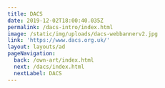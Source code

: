 ```yaml
---
title: DACS
date: 2019-12-02T18:00:40.035Z
permalink: /dacs-intro/index.html
image: /static/img/uploads/dacs-webbannerv2.jpg
link: 'https://www.dacs.org.uk/'
layout: layouts/ad
pageNavigation:
  back: /own-art/index.html
  next: /dacs/index.html
  nextLabel: DACS
---
```


